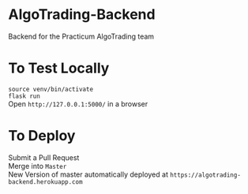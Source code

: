 # AlgoTrading-Backend
Backend for the Practicum AlgoTrading team

# To Test Locally #
`source venv/bin/activate`  
`flask run`  
Open `http://127.0.0.1:5000/` in a browser 

# To Deploy #
Submit a Pull Request  
Merge into `Master`  
New Version of master automatically deployed at `https://algotrading-backend.herokuapp.com`